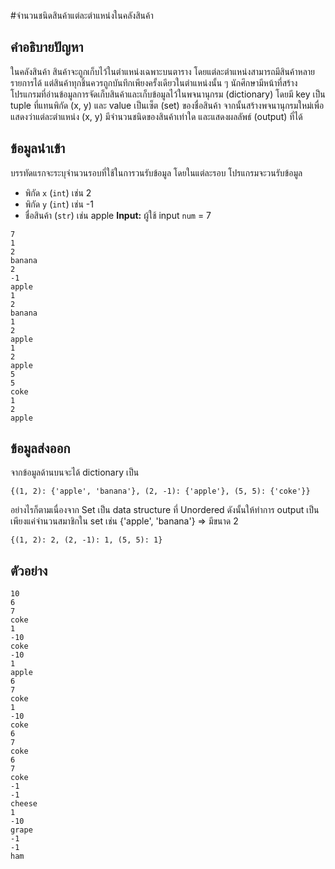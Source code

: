 #จำนวนชนิดสินค้าแต่ละตำแหน่งในคลังสินค้า

## คำอธิบายปัญหา

ในคลังสินค้า สินค้าจะถูกเก็บไว้ในตำแหน่งเฉพาะบนตาราง โดยแต่ละตำแหน่งสามารถมีสินค้าหลายรายการได้ แต่สินค้าทุกชิ้นควรถูกบันทึกเพียงครั้งเดียวในตำแหน่งนั้น ๆ นักศึกษามีหน้าที่สร้างโปรแกรมที่อ่านข้อมูลการจัดเก็บสินค้าและเก็บข้อมูลไว้ในพจนานุกรม (dictionary) โดยมี key เป็น tuple ที่แทนพิกัด (x, y) และ value เป็นเซ็ต (set) ของชื่อสินค้า จากนั้นสร้างพจนานุกรมใหม่เพื่อแสดงว่าแต่ละตำแหน่ง (x, y) มีจำนวนชนิดของสินค้าเท่าใด และแสดงผลลัพธ์ (output) ที่ได้

## ข้อมูลนำเข้า
บรรทัดแรกจะระบุจำนวนรอบที่ใช้ในการวนรับข้อมูล โดยในแต่ละรอบ โปรแกรมจะวนรับข้อมูล
* พิกัด `x` (`int`) เช่น 2
* พิกัด `y` (`int`) เช่น -1
* ชื่อสินค้า (`str`) เช่น apple
**Input:** ผู้ใช้ input `num` = 7
```
7
1
2
banana
2
-1
apple
1
2
banana
1
2
apple
1
2
apple
5
5
coke
1
2
apple
```
## ข้อมูลส่งออก
จากข้อมูลด้านบนจะได้ dictionary เป็น 
```
{(1, 2): {'apple', 'banana'}, (2, -1): {'apple'}, (5, 5): {'coke'}}
```
อย่างไรก็ตามเนื่องจาก Set เป็น data structure ที่ Unordered ดังนั้นให้ทำการ output เป็น
เพียงแค่จำนวนสมาชิกใน set เช่น {'apple', 'banana'} => มีขนาด 2
```
{(1, 2): 2, (2, -1): 1, (5, 5): 1}
```

## ตัวอย่าง
```
10
6
7
coke
1
-10
coke
-10
1
apple
6
7
coke
1
-10
coke
6
7
coke
6
7
coke
-1
-1
cheese
1
-10
grape
-1
-1
ham
```
